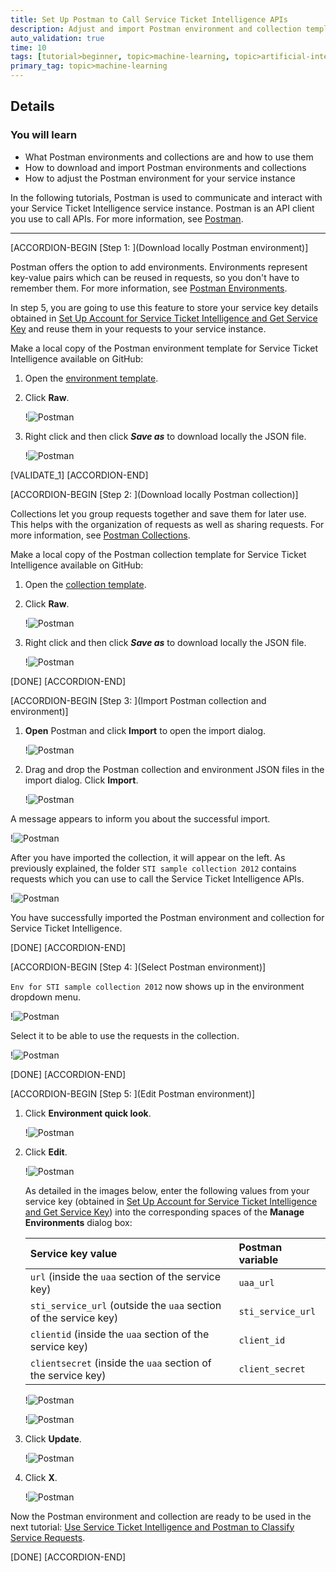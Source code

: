 ```yaml
---
title: Set Up Postman to Call Service Ticket Intelligence APIs
description: Adjust and import Postman environment and collection templates to call the Service Ticket Intelligence APIs.
auto_validation: true
time: 10
tags: [tutorial>beginner, topic>machine-learning, topic>artificial-intelligence, products>sap-cloud-platform, products>sap-ai-business-services, products>service-ticket-intelligence]
primary_tag: topic>machine-learning
---
```


## Details
### You will learn
  - What Postman environments and collections are and how to use them
  - How to download and import Postman environments and collections
  - How to adjust the Postman environment for your service instance

In the following tutorials, Postman is used to communicate and interact with your Service Ticket Intelligence service instance. Postman is an API client you use to call APIs. For more information, see [Postman](https://learning.getpostman.com/).

---

[ACCORDION-BEGIN [Step 1: ](Download locally Postman environment)]

Postman offers the option to add environments. Environments represent key-value pairs which can be reused in requests, so you don't have to remember them. For more information, see [Postman Environments](https://learning.getpostman.com/docs/postman/environments-and-globals/intro-to-environments-and-globals/).

In step 5, you are going to use this feature to store your service key details obtained in [Set Up Account for Service Ticket Intelligence and Get Service Key](cp-aibus-sti-booster-key) and reuse them in your requests to your service instance.

Make a local copy of the Postman environment template for Service Ticket Intelligence available on GitHub:

1. Open the [environment template](https://github.com/SAP-samples/service-ticket-intelligence-postman-collection/blob/master/Env%20for%20STI%20sample%20collection%202012.postman_environment.json).

2. Click **Raw**.

    !![Postman](raw-env.png)

3. Right click and then click ***Save as*** to download locally the JSON file.

    !![Postman](raw-env-save.png)

[VALIDATE_1]
[ACCORDION-END]


[ACCORDION-BEGIN [Step 2: ](Download locally Postman collection)]

Collections let you group requests together and save them for later use. This helps with the organization of requests as well as sharing requests. For more information, see [Postman Collections](https://learning.getpostman.com/docs/postman/collections/intro-to-collections/).

Make a local copy of the Postman collection template for Service Ticket Intelligence available on GitHub:

1. Open the [collection template](https://github.com/SAP-samples/service-ticket-intelligence-postman-collection/blob/master/STI%20sample%20collection%202012.postman_collection.json).

2. Click **Raw**.

    !![Postman](raw-coll.png)

3. Right click and then click ***Save as*** to download locally the JSON file.

    !![Postman](raw-coll-save.png)

[DONE]
[ACCORDION-END]


[ACCORDION-BEGIN [Step 3: ](Import Postman collection and environment)]

1. **Open** Postman and click **Import** to open the import dialog.

    !![Postman](postman-import-button.png)

2. Drag and drop the Postman collection and environment JSON files in the import dialog. Click **Import**.

    !![Postman](postman-import-dialog.png)

A message appears to inform you about the successful import.

!![Postman](import-success.png)

After you have imported the collection, it will appear on the left. As previously explained, the folder `STI sample collection 2012` contains requests which you can use to call the Service Ticket Intelligence APIs.

!![Postman](postman-collection.png)

You have successfully imported the Postman environment and collection for Service Ticket Intelligence.

[DONE]
[ACCORDION-END]


[ACCORDION-BEGIN [Step 4: ](Select Postman environment)]

`Env for STI sample collection 2012` now shows up in the environment dropdown menu.

!![Postman](postman-environment-list.png)

Select it to be able to use the requests in the collection.

!![Postman](postman-select-environment.png)

[DONE]
[ACCORDION-END]


[ACCORDION-BEGIN [Step 5: ](Edit Postman environment)]

1. Click **Environment quick look**.

    !![Postman](postman-environment-quick-look.png)

2. Click **Edit**.

    !![Postman](postman-environment-edit.png)

    As detailed in the images below, enter the following values from your service key (obtained in [Set Up Account for Service Ticket Intelligence and Get Service Key](cp-aibus-sti-booster-key)) into the corresponding spaces of the **Manage Environments** dialog box:

    |  Service key value                                                | Postman variable
    |  :----------------------------------------------------------------| :--------------------
    |  `url` (inside the `uaa` section of the service key)              | `uaa_url`
    |  `sti_service_url` (outside the `uaa` section of the service key) | `sti_service_url`
    |  `clientid` (inside the `uaa` section of the service key)         | `client_id`
    |  `clientsecret` (inside the `uaa` section of the service key)     | `client_secret`

    !![Postman](service-key.png)

    !![Postman](postman-environment-manage.png)

3. Click **Update**.

    !![Postman](postman-environment-update.png)

4. Click **X**.

    !![Postman](postman-environment-managex.png)

Now the Postman environment and collection are ready to be used in the next tutorial: [Use Service Ticket Intelligence and Postman to Classify Service Requests](cp-aibus-sti-postman-classification).

[DONE]
[ACCORDION-END]
